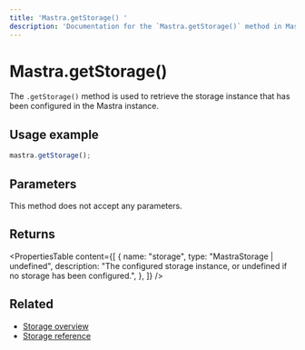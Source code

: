 ```yaml
---
title: 'Mastra.getStorage() '
description: 'Documentation for the `Mastra.getStorage()` method in Mastra, which retrieves the configured storage instance.'
---
```


# Mastra.getStorage()

The `.getStorage()` method is used to retrieve the storage instance that has been configured in the Mastra instance.

## Usage example

```typescript copy
mastra.getStorage();
```

## Parameters

This method does not accept any parameters.

## Returns

<PropertiesTable
content={[
{
name: "storage",
type: "MastraStorage | undefined",
description: "The configured storage instance, or undefined if no storage has been configured.",
},
]}
/>

## Related

- [Storage overview](../../docs/server-db/storage)
- [Storage reference](../../reference/storage/libsql)

